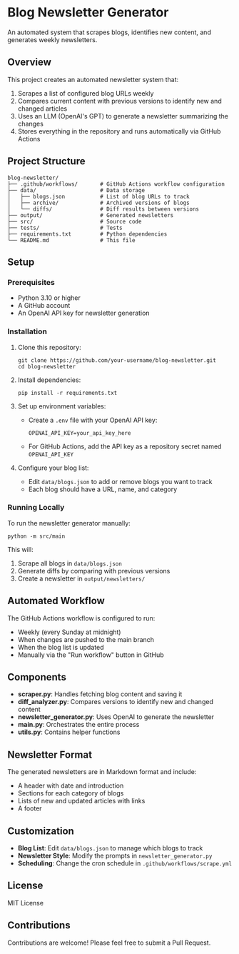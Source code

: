 # Blog Newsletter Generator

An automated system that scrapes blogs, identifies new content, and generates weekly newsletters.

## Overview

This project creates an automated newsletter system that:

1. Scrapes a list of configured blog URLs weekly
2. Compares current content with previous versions to identify new and changed articles
3. Uses an LLM (OpenAI's GPT) to generate a newsletter summarizing the changes
4. Stores everything in the repository and runs automatically via GitHub Actions

## Project Structure

```
blog-newsletter/
├── .github/workflows/       # GitHub Actions workflow configuration
├── data/                    # Data storage
│   ├── blogs.json           # List of blog URLs to track
│   ├── archive/             # Archived versions of blogs
│   └── diffs/               # Diff results between versions
├── output/                  # Generated newsletters
├── src/                     # Source code
├── tests/                   # Tests
├── requirements.txt         # Python dependencies
└── README.md                # This file
```

## Setup

### Prerequisites

- Python 3.10 or higher
- A GitHub account
- An OpenAI API key for newsletter generation

### Installation

1. Clone this repository:
   ```
   git clone https://github.com/your-username/blog-newsletter.git
   cd blog-newsletter
   ```

2. Install dependencies:
   ```
   pip install -r requirements.txt
   ```

3. Set up environment variables:
   - Create a `.env` file with your OpenAI API key:
     ```
     OPENAI_API_KEY=your_api_key_here
     ```
   - For GitHub Actions, add the API key as a repository secret named `OPENAI_API_KEY`

4. Configure your blog list:
   - Edit `data/blogs.json` to add or remove blogs you want to track
   - Each blog should have a URL, name, and category

### Running Locally

To run the newsletter generator manually:

```
python -m src/main
```

This will:
1. Scrape all blogs in `data/blogs.json`
2. Generate diffs by comparing with previous versions
3. Create a newsletter in `output/newsletters/`

## Automated Workflow

The GitHub Actions workflow is configured to run:
- Weekly (every Sunday at midnight)
- When changes are pushed to the main branch
- When the blog list is updated
- Manually via the "Run workflow" button in GitHub

## Components

- **scraper.py**: Handles fetching blog content and saving it
- **diff_analyzer.py**: Compares versions to identify new and changed content
- **newsletter_generator.py**: Uses OpenAI to generate the newsletter
- **main.py**: Orchestrates the entire process
- **utils.py**: Contains helper functions

## Newsletter Format

The generated newsletters are in Markdown format and include:
- A header with date and introduction
- Sections for each category of blogs
- Lists of new and updated articles with links
- A footer

## Customization

- **Blog List**: Edit `data/blogs.json` to manage which blogs to track
- **Newsletter Style**: Modify the prompts in `newsletter_generator.py`
- **Scheduling**: Change the cron schedule in `.github/workflows/scrape.yml`

## License

MIT License

## Contributions

Contributions are welcome! Please feel free to submit a Pull Request.
